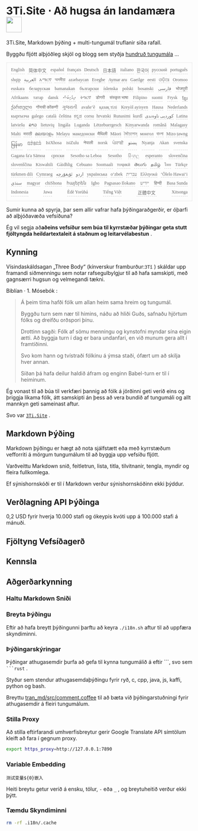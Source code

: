 <h1 style="justify-content:space-between">3Ti.Site ⋅ Að hugsa án landamæra <img src="//i-01.eu.org/3Ti/logo.svg" style="user-select:none;margin-top:-1px;width:42px"></h1>

3Ti.Site, Markdown þýðing + multi-tungumál truflanir síða rafall.

Byggðu fljótt alþjóðleg skjöl og blogg sem styðja [hundruð tungumála](https://github.com/i18n-site/node/blob/main/lang/src/index.js) ...

<pre class="langli" style="display:flex;flex-wrap:wrap;background:transparent;border:1px solid #eee;font-size:12px;box-shadow:0 0 3px inset #eee;padding:12px 5px 4px 12px;justify-content:space-between;"><style>pre.langli i{font-weight:300;font-family:s;margin-right:7px;margin-bottom:8px;font-style:normal;color:#666;border-bottom:1px dashed #ccc;}</style><i>English</i><i> 简体中文 </i><i>español</i><i>français</i><i>Deutsch</i><i> 日本語 </i><i>italiano</i><i>한국어</i><i>русский</i><i>português</i><i>shqip</i><i>‫العربية‬</i><i>አማርኛ</i><i>অসমীয়া</i><i>azərbaycan</i><i>Eʋegbe</i><i>Aymar aru</i><i>Gaeilge</i><i>eesti</i><i>ଓଡ଼ିଆ</i><i>Oromoo</i><i>euskara</i><i>беларуская</i><i>bamanakan</i><i>български</i><i>íslenska</i><i>polski</i><i>bosanski</i><i>‫فارسی‬</i><i>भोजपुरी</i><i>Afrikaans</i><i>татар</i><i>dansk</i><i>‫ދިވެހިބަސް‬</i><i>ትግርኛ</i><i>डोगरी</i><i>संस्कृत भाषा</i><i>Filipino</i><i>suomi</i><i>Frysk</i><i>ខ្មែរ</i><i>ქართული</i><i>गोंयची कोंकणी</i><i>ગુજરાતી</i><i>avañe’ẽ</i><i>қазақ тілі</i><i>Kreyòl ayisyen</i><i>Hausa</i><i>Nederlands</i><i>кыргызча</i><i>galego</i><i>català</i><i>čeština</i><i>ಕನ್ನಡ</i><i>corsu</i><i>hrvatski</i><i>Runasimi</i><i>kurdî</i><i>‫کوردیی ناوەندی‬</i><i>Latina</i><i>latviešu</i><i>ລາວ</i><i>lietuvių</i><i>lingála</i><i>Luganda</i><i>Lëtzebuergesch</i><i>Kinyarwanda</i><i>română</i><i>Malagasy</i><i>Malti</i><i>मराठी</i><i>മലയാളം</i><i>Melayu</i><i>македонски</i><i>मैथिली</i><i>Māori</i><i>মৈতৈলোন্</i><i>монгол</i><i>বাংলা</i><i>Mizo ṭawng</i><i>မြန်မာ</i><i>𞄀𞄄𞄰𞄩𞄍𞄜𞄰</i><i>IsiXhosa</i><i>isiZulu</i><i>नेपाली</i><i>norsk</i><i>ਪੰਜਾਬੀ</i><i>‫پښتو‬</i><i>Nyanja</i><i>Akan</i><i>svenska</i><i>Gagana fa'a Sāmoa</i><i>српски</i><i>Sesotho sa Leboa</i><i>Sesotho</i><i>සිංහල</i><i>esperanto</i><i>slovenčina</i><i>slovenščina</i><i>Kiswahili</i><i>Gàidhlig</i><i>Cebuano</i><i>Soomaali</i><i>тоҷикӣ</i><i>తెలుగు</i><i>தமிழ்</i><i>ไทย</i><i>Türkçe</i><i>türkmen dili</i><i>Cymraeg</i><i>‫ئۇيغۇرچە‬</i><i>‫اردو‬</i><i>українська</i><i>o‘zbek</i><i>‫עברית‬</i><i>Ελληνικά</i><i>ʻŌlelo Hawaiʻi</i><i>‫سنڌي‬</i><i>magyar</i><i>chiShona</i><i>հայերեն</i><i>Igbo</i><i>Pagsasao Ilokano</i><i>‫ייִדיש‬</i><i>हिन्दी</i><i>Basa Sunda</i><i>Indonesia</i><i>Jawa</i><i>Èdè Yorùbá</i><i>Tiếng Việt</i><i> 正體中文 </i><i>Xitsonga</i></pre>

Sumir kunna að spyrja, þar sem allir vafrar hafa þýðingaraðgerðir, er óþarfi að alþjóðavæða vefsíðuna?

Ég vil segja að**aðeins vefsíður sem búa til kyrrstæðar þýðingar geta stutt fjöltyngda heildartextaleit á staðnum og leitarvélabestun** .

## Kynning

Vísindaskáldsagan „Three Body“ (kínverskur framburður:`3Tǐ` ) skáldar upp framandi siðmenningu sem notar rafsegulbylgjur til að hafa samskipti, með gagnsærri hugsun og velmegandi tækni.

Biblían · 1. Mósebók :

> Á þeim tíma hafði fólk um allan heim sama hreim og tungumál.
>
> Byggðu turn sem nær til himins, náðu að hliði Guðs, safnaðu hjörtum fólks og dreifðu orðspori þínu.
>
> Drottinn sagði: Fólk af sömu menningu og kynstofni myndar sína eigin ætti. Að byggja turn í dag er bara undanfari, en við munum gera allt í framtíðinni.
>
> Svo kom hann og tvístraði fólkinu á ýmsa staði, ófært um að skilja hver annan.
>
> Síðan þá hafa deilur haldið áfram og enginn Babel-turn er til í heiminum.

Ég vonast til að búa til verkfæri þannig að fólk á jörðinni geti verið eins og þriggja líkama fólk, átt samskipti án þess að vera bundið af tungumáli og allt mannkyn geti sameinast aftur.

Svo var [`3Ti.Site`](//3Ti.Site) .

## Markdown Þýðing

Markdown þýðingu er hægt að nota sjálfstætt eða með kyrrstæðum vefforriti á mörgum tungumálum til að byggja upp vefsíðu fljótt.

Varðveittu Markdown snið, feitletrun, lista, titla, tilvitnanir, tengla, myndir og fleira fullkomlega.

Ef sýnishornskóði er til í Markdown verður sýnishornskóðinn ekki þýddur.

## Verðlagning API Þýðinga

0,2 USD fyrir hverja 10.000 stafi og ókeypis kvóti upp á 100.000 stafi á mánuði.

## Fjöltyng Vefsíðagerð

## Kennsla

## Aðgerðarkynning

### Haltu Markdown Sniði

### Breyta Þýðingu

Eftir að hafa breytt þýðingunni þarftu að keyra `./i18n.sh` aftur til að uppfæra skyndiminni.

### Þýðingarskýringar

Þýðingar athugasemdir þurfa að gefa til kynna tungumálið á eftir \```, svo sem ` ```rust` .

Styður sem stendur athugasemdaþýðingu fyrir ryð, c, cpp, java, js, kaffi, python og bash.

Breyttu [tran_md/src/comment.coffee](https://github.com/i18n-site/node/blob/main/tran_md/src/comment.coffee) til að bæta við þýðingarstuðningi fyrir athugasemdir á fleiri tungumálum.

### Stilla Proxy

Að stilla eftirfarandi umhverfisbreytur gerir Google Translate API símtölum kleift að fara í gegnum proxy.

```bash
export https_proxy=http://127.0.0.1:7890
```

### Variable Embedding

```
测试变量${0}嵌入
```

Heiti breytu getur verið á ensku, tölur, `-` eða `_` , og breytuheitið verður ekki þýtt.

### Tæmdu Skyndiminni

```bash
rm -rf .i18n/.cache
```
